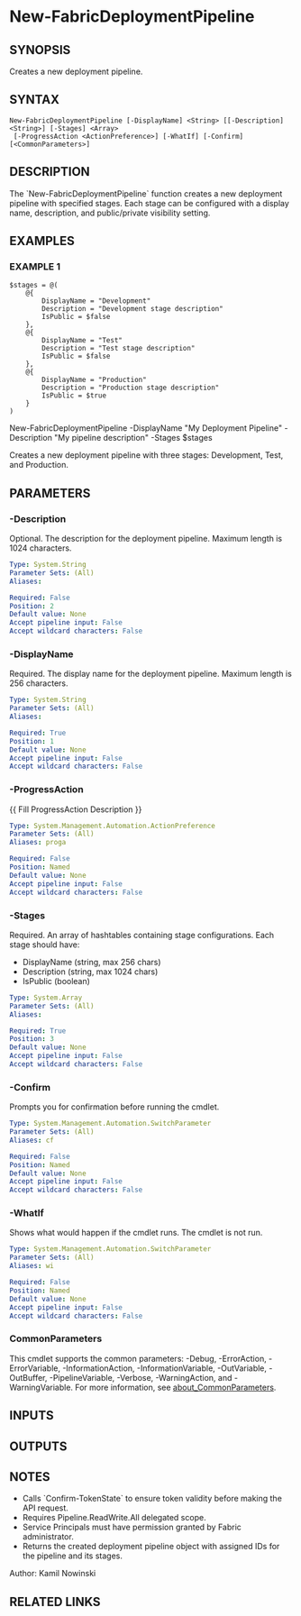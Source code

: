 ﻿---
external help file: FabricTools-help.xml
Module Name: FabricTools
online version: https://learn.microsoft.com/en-us/rest/api/fabric/eventhouse/items/list-eventhouses?tabs=HTTP
schema: 2.0.0
---

# New-FabricDeploymentPipeline

## SYNOPSIS
Creates a new deployment pipeline.

## SYNTAX

```
New-FabricDeploymentPipeline [-DisplayName] <String> [[-Description] <String>] [-Stages] <Array>
 [-ProgressAction <ActionPreference>] [-WhatIf] [-Confirm] [<CommonParameters>]
```

## DESCRIPTION
The \`New-FabricDeploymentPipeline\` function creates a new deployment pipeline with specified stages.
Each stage can be configured with a display name, description, and public/private visibility setting.

## EXAMPLES

### EXAMPLE 1
```
$stages = @(
    @{
        DisplayName = "Development"
        Description = "Development stage description"
        IsPublic = $false
    },
    @{
        DisplayName = "Test"
        Description = "Test stage description"
        IsPublic = $false
    },
    @{
        DisplayName = "Production"
        Description = "Production stage description"
        IsPublic = $true
    }
)
```

New-FabricDeploymentPipeline -DisplayName "My Deployment Pipeline" -Description "My pipeline description" -Stages $stages

Creates a new deployment pipeline with three stages: Development, Test, and Production.

## PARAMETERS

### -Description
Optional.
The description for the deployment pipeline.
Maximum length is 1024 characters.

```yaml
Type: System.String
Parameter Sets: (All)
Aliases:

Required: False
Position: 2
Default value: None
Accept pipeline input: False
Accept wildcard characters: False
```

### -DisplayName
Required.
The display name for the deployment pipeline.
Maximum length is 256 characters.

```yaml
Type: System.String
Parameter Sets: (All)
Aliases:

Required: True
Position: 1
Default value: None
Accept pipeline input: False
Accept wildcard characters: False
```

### -ProgressAction
{{ Fill ProgressAction Description }}

```yaml
Type: System.Management.Automation.ActionPreference
Parameter Sets: (All)
Aliases: proga

Required: False
Position: Named
Default value: None
Accept pipeline input: False
Accept wildcard characters: False
```

### -Stages
Required.
An array of hashtables containing stage configurations.
Each stage should have:
- DisplayName (string, max 256 chars)
- Description (string, max 1024 chars)
- IsPublic (boolean)

```yaml
Type: System.Array
Parameter Sets: (All)
Aliases:

Required: True
Position: 3
Default value: None
Accept pipeline input: False
Accept wildcard characters: False
```

### -Confirm
Prompts you for confirmation before running the cmdlet.

```yaml
Type: System.Management.Automation.SwitchParameter
Parameter Sets: (All)
Aliases: cf

Required: False
Position: Named
Default value: None
Accept pipeline input: False
Accept wildcard characters: False
```

### -WhatIf
Shows what would happen if the cmdlet runs.
The cmdlet is not run.

```yaml
Type: System.Management.Automation.SwitchParameter
Parameter Sets: (All)
Aliases: wi

Required: False
Position: Named
Default value: None
Accept pipeline input: False
Accept wildcard characters: False
```

### CommonParameters
This cmdlet supports the common parameters: -Debug, -ErrorAction, -ErrorVariable, -InformationAction, -InformationVariable, -OutVariable, -OutBuffer, -PipelineVariable, -Verbose, -WarningAction, and -WarningVariable. For more information, see [about_CommonParameters](http://go.microsoft.com/fwlink/?LinkID=113216).

## INPUTS

## OUTPUTS

## NOTES
- Calls \`Confirm-TokenState\` to ensure token validity before making the API request.
- Requires Pipeline.ReadWrite.All delegated scope.
- Service Principals must have permission granted by Fabric administrator.
- Returns the created deployment pipeline object with assigned IDs for the pipeline and its stages.

Author: Kamil Nowinski

## RELATED LINKS
